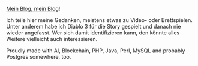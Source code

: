 [Mein Blog, mein Blog](https://www.youtube.com/watch?v=0UKtOhLVeyA)!

Ich teile hier meine Gedanken, meistens etwas zu Video- oder Brettspielen. Unter anderem habe ich Diablo 3 für die Story
gespielt und danach nie wieder angefasst. Wer sich damit identifizieren kann, den könnte alles Weitere vielleicht auch interessieren.

Proudly made with AI, Blockchain, PHP, Java, Perl, MySQL and probably Postgres somewhere, too.